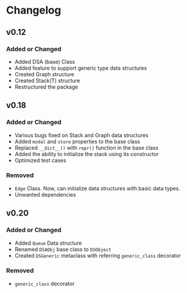 # Changelog


## v0.12

### Added or Changed
- Added DSA (base) Class
- Added feature to support generic type data structures
- Created Graph structure
- Created Stack(T) structure
- Restructured the package


## v0.18

### Added or Changed
- Various bugs fixed on Stack and Graph data structures
- Added `modal` and `store` properties to the base class
- Replaced `__dict__()` with `repr()` function in the base class
- Added the ability to initialize the stack using its constructor
- Optimized test cases

### Removed
- `Edge` Class. Now, can initialize data structures with basic data types.
- Unwanted dependencies


## v0.20

### Added or Changed
- Added `Queue` Data structure
- Renamed `DSAObj` base class to `DSObject`
- Created `DSGeneric` metaclass with referring `generic_class` decorator

### Removed
- `generic_class` decorator